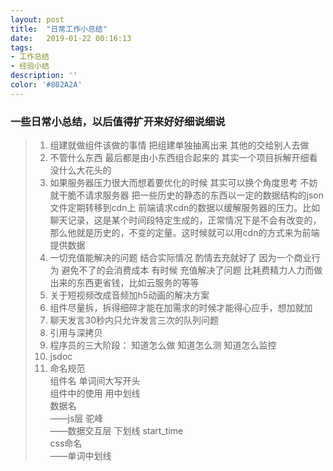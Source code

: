 ```yaml
---
layout: post
title:  "日常工作小总结"
date:   2019-01-22 00:16:13
tags:
- 工作总结
- 经验小结
description: ''
color: '#802A2A'
---
```

### 一些日常小总结，以后值得扩开来好好细说细说

>1. 组建就做组件该做的事情 把组建单独抽离出来 其他的交给别人去做
>2. 不管什么东西 最后都是由小东西组合起来的 其实一个项目拆解开细看 没什么大花头的
>3. 如果服务器压力很大而想着要优化的时候 其实可以换个角度思考 不妨就干脆不请求服务器 把一些历史的静态的东西以一定的数据结构的json文件定期转移到cdn上 前端请求cdn的数据以缓解服务器的压力。比如聊天记录，这是某个时间段特定生成的，正常情况下是不会有改变的，那么他就是历史的，不变的定量。这时候就可以用cdn的方式来为前端提供数据
>4. 一切充值能解决的问题 结合实际情况 酌情去充就好了 因为一个商业行为 避免不了的会消费成本 有时候 充值解决了问题 比耗费精力人力而做出来的东西更省钱，比如云服务的等等
>5. 关于短视频改成音频加h5动画的解决方案
>6. 组件尽量拆，拆得细碎才能在加需求的时候才能得心应手，想加就加
>7. 聊天发言30秒内只允许发言三次的队列问题
>8. 引用与深拷贝
>9. 程序员的三大阶段： 知道怎么做  知道怎么测  知道怎么监控
>10. jsdoc
>11. 命名规范 <br>
		组件名 单词间大写开头 <br>
		组件中的使用 用中划线 <br>
		数据名 <br>
		——js层 驼峰 <br>
		——数据交互层 下划线 start_time <br>
		css命名 <br>
		——单词中划线 <br>
